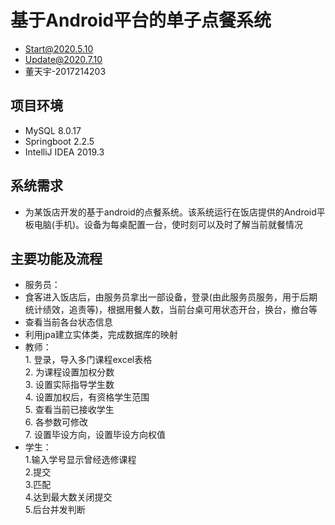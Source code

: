 # 基于Android平台的单子点餐系统
+ Start@2020.5.10
+ Update@2020.7.10
+ 董天宇-2017214203
## 项目环境
+ MySQL 8.0.17
+ Springboot 2.2.5
+ IntelliJ IDEA 2019.3
## 系统需求
+ 为某饭店开发的基于android的点餐系统。该系统运行在饭店提供的Android平板电脑(手机)。设备为每桌配置一台，使时刻可以及时了解当前就餐情况
## 主要功能及流程
+ 服务员：
 + 食客进入饭店后，由服务员拿出一部设备，登录(由此服务员服务，用于后期统计绩效，追责等)，根据用餐人数，当前台桌可用状态开台，换台，撤台等
 + 查看当前各台状态信息
+ 利用jpa建立实体类，完成数据库的映射
 + 教师：   
        1. 登录，导入多门课程excel表格     
        2. 为课程设置加权分数    
        3. 设置实际指导学生数    
        4. 设置加权后，有资格学生范围    
        5. 查看当前已接收学生    
        6. 各参数可修改   
        7. 设置毕设方向，设置毕设方向权值
 + 学生：   
        1.输入学号显示曾经选修课程  
        2.提交    
        3.匹配    
        4.达到最大数关闭提交  
        5.后台并发判断   
